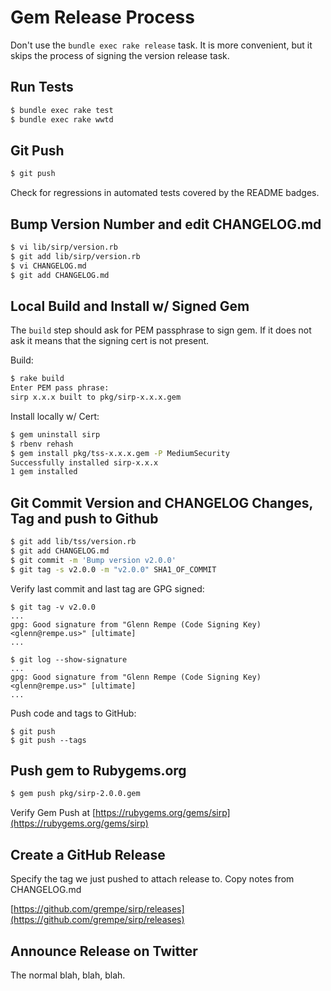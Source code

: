 # Gem Release Process

Don't use the `bundle exec rake release` task. It is more convenient,
but it skips the process of signing the version release task.

## Run Tests

```sh
$ bundle exec rake test
$ bundle exec rake wwtd
```

## Git Push

```sh
$ git push
```

Check for regressions in automated tests covered by the README badges.

## Bump Version Number and edit CHANGELOG.md

```sh
$ vi lib/sirp/version.rb
$ git add lib/sirp/version.rb
$ vi CHANGELOG.md
$ git add CHANGELOG.md
```

## Local Build and Install w/ Signed Gem

The `build` step should ask for PEM passphrase to sign gem. If it does
not ask it means that the signing cert is not present.

Build:

```sh
$ rake build
Enter PEM pass phrase:
sirp x.x.x built to pkg/sirp-x.x.x.gem
```

Install locally w/ Cert:

```sh
$ gem uninstall sirp
$ rbenv rehash
$ gem install pkg/tss-x.x.x.gem -P MediumSecurity
Successfully installed sirp-x.x.x
1 gem installed
```

## Git Commit Version and CHANGELOG Changes, Tag and push to Github

```sh
$ git add lib/tss/version.rb
$ git add CHANGELOG.md
$ git commit -m 'Bump version v2.0.0'
$ git tag -s v2.0.0 -m "v2.0.0" SHA1_OF_COMMIT
```

Verify last commit and last tag are GPG signed:

```
$ git tag -v v2.0.0
...
gpg: Good signature from "Glenn Rempe (Code Signing Key) <glenn@rempe.us>" [ultimate]
...
```

```
$ git log --show-signature
...
gpg: Good signature from "Glenn Rempe (Code Signing Key) <glenn@rempe.us>" [ultimate]
...
```

Push code and tags to GitHub:

```
$ git push
$ git push --tags
```

## Push gem to Rubygems.org

```sh
$ gem push pkg/sirp-2.0.0.gem
```

Verify Gem Push at [https://rubygems.org/gems/sirp](https://rubygems.org/gems/sirp)

## Create a GitHub Release

Specify the tag we just pushed to attach release to. Copy notes from CHANGELOG.md

[https://github.com/grempe/sirp/releases](https://github.com/grempe/sirp/releases)

## Announce Release on Twitter

The normal blah, blah, blah.
